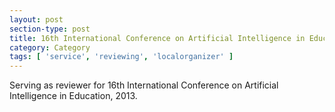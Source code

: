 ```yaml
---
layout: post
section-type: post
title: 16th International Conference on Artificial Intelligence in Education.
category: Category
tags: [ 'service', 'reviewing', 'localorganizer' ]
---
```

Serving as reviewer for 16th International Conference on Artificial Intelligence in Education, 2013.

